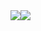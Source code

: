 <div style="display: flex;">
  <img align="center" src="https://github-readme-stats.vercel.app/api?username=lxnelyclxud&hide=stars,issues&card_width=420&hide_title=true&custom_title=Stats&count_private=true&show_icons=true&hide_border=true&bg_color=00000000&text_color=fce7f3&title_color=ec4899&icon_color=ec4899" />
  <img align="center" src="https://github-readme-stats.vercel.app/api/top-langs/?username=lxnelyclxud&langs_count=10&layout=compact&hide_title=true&hide_border=true&custom_title=Languages&bg_color=00000000&text_color=fce7f3&title_color=ec4899" />
</div>
<!--
**lxnelyclxud/lxnelyclxud** is a ✨ _special_ ✨ repository because its `README.md` (this file) appears on your GitHub profile.

Here are some ideas to get you started:

- 🔭 I’m currently working on ...
- 🌱 I’m currently learning ...
- 👯 I’m looking to collaborate on ...
- 🤔 I’m looking for help with ...
- 💬 Ask me about ...
- 📫 How to reach me: ...
- 😄 Pronouns: ...
- ⚡ Fun fact: ...
-->
